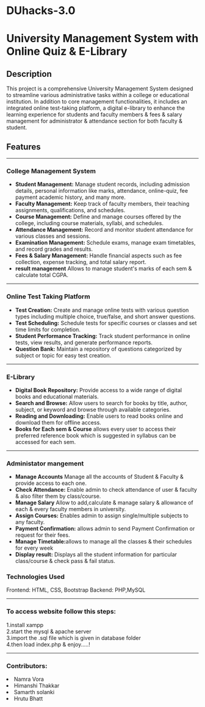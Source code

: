 # DUhacks-3.0
<h1>University Management System with Online Quiz & E-Library</h1>
<h2>Description</h2>
<p>This project is a comprehensive University Management System designed to streamline various administrative tasks within a college or educational institution. In addition to core management functionalities, it includes an integrated online test-taking platform, a digital e-library to enhance the learning experience for students and faculty members & fees & salary management for administrator & attendance section for both faculty & student.</p>
<h2>Features</h2>
<hr>
<h3>College Management System</h3>
<ul>
    <li><b>Student Management:</b> Manage student records, including admission details, personal information like marks, attendance, online-quiz, fee payment academic history, and many more.</li>
    <li><b>Faculty Management:</b> Keep track of faculty members, their teaching assignments, qualifications, and schedules.</li>
    <li><b>Course Management:</b> Define and manage courses offered by the college, including course materials, syllabi, and schedules.</li>
    <li><b>Attendance Management:</b> Record and monitor student attendance for various classes and sessions.</li>
    <li><b>Examination Management:</b> Schedule exams, manage exam timetables, and record grades and results.</li>
    <li><b>Fees & Salary Management:</b> Handle financial aspects such as fee collection, expense tracking, and total salary report.</li>
    <li><b>result management</b> Allows to manage student's marks of each sem & calculate total CGPA.</li>
</ul>
<hr>
<h3>Online Test Taking Platform</h3>
<ul>
    <li><b>Test Creation:</b> Create and manage online tests with various question types including multiple choice, true/false, and short answer questions.</li>
    <li><b>Test Scheduling:</b> Schedule tests for specific courses or classes and set time limits for completion.</li>
    <li><b>Student Performance Tracking:</b> Track student performance in online tests, view results, and generate performance reports.</li>
    <li><b>Question Bank:</b> Maintain a repository of questions categorized by subject or topic for easy test creation.</li>

</ul>
<hr>
<h3>E-Library</h3>
<ul>
    <li><b>Digital Book Repository:</b> Provide access to a wide range of digital books and educational materials.</li>
    <li><b>Search and Browse:</b> Allow users to search for books by title, author, subject, or keyword and browse through available categories.</li>
    <li><b>Reading and Downloading:</b> Enable users to read books online and download them for offline access.</li>
    <li><b>Books for Each sem & Course</b> allows every user to access their preferred reference book which is suggested in syllabus can be accessed for each sem.</li>

</ul>

<hr>
<h3>Administator mangement</h3>
<ul>
    <li><b>Manage Accounts</b> Manage all the accounts of Student & Faculty & provide access to each one.</li>
    <li><b>Check Attendance:</b> Enable admin to check attendance of user & faculty & also filter them by class/course.</li>
    <li><b>Manage Salary</b> Allow to add,calculate & manage salary & allowance of each & every faculty members in university.</li>
    <li><b>Assign Courses:</b> Enables admin to assign single/multiple subjects to any faculty.</li>
    <li><b>Payment Confirmation:</b> allows admin to send Payment Confirmation or request for their fees.</li>
    <li><b>Manage Timetable:</b>allows to manage all the classes & their schedules for every week </li>
    <li><b>Display result:</b> Displays all the student information for particular class/course & check pass & fail status.</li>
</ul>
<h3>Technologies Used</h3>
Frontend: HTML, CSS, Bootstrap
Backend: PHP,MySQL
<hr>


<h3>To access website follow this steps:</h3>
1.install xampp<br>
2.start the mysql & apache server<br>
3.import the .sql file which is given in database folder<br>
4.then load index.php & enjoy.....!<br>

<hr>
<h3>Contributors:</h3>
<li>Namra Vora</li>
<li>Himanshi Thakkar</li>
<li>Samarth solanki</li>
<li>Hrutu Bhatt</li>

